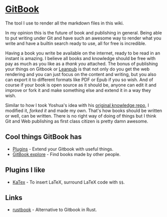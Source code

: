 # [GitBook](https://www.gitbook.com)
The tool I use to render all the markdown files in this wiki.

In my opinion this is the future of book and publishing in general. Being able to put writing under Git and have such an awesome way to render what you write and have a builtin search ready to use, all for free is incredible.

Having a book you write be available on the internet, ready to be read in an instant is amazing. I believe all books and knowledge should be free with pay as much as you like as a _thank you_ attached. The bonus of publishing your things on Gitbook or [Leanpub](https://leanpub.com) is that not only do you get the web rendering and you can just focus on the content and writing, but you also can export it to different formats like PDF or Epub if you so wish. And of course if your book is open source as it should be, anyone can edit it and improve or fork it and make something else and extend it in a way they wish.

Similar to how I took Yoshua's idea with his [original knowledge repo](https://github.com/yoshuawuyts/knowledge), I modified it, _forked it_ and made my own. That's how books should be written or well, can be written. There is no right way of doing of things but I think Git and Web publishing as first class citizen is pretty damn awesome.

## Cool things GitBook has
- [Plugins](https://toolchain.gitbook.com/) - Extend your Gitbook with useful things.
- [GitBook explore](https://www.gitbook.com/explore) - Find books made by other people.

## Plugins I like
- [KaTex](https://plugins.gitbook.com/plugin/katex) - To insert LaTeX, surround LaTeX code with `$$`.

## Links
- [rustbook](https://github.com/steveklabnik/rustbook) - Alternative to Gitbook in Rust.